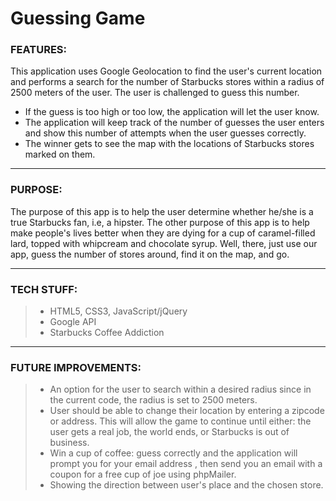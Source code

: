 # Guessing Game


### FEATURES:
This application uses Google Geolocation to find the user's current location and performs a search for the number of Starbucks stores within a radius of 2500 meters of the user.
The user is challenged to guess this number.
- If the guess is too high or too low, the application will let the user know.
- The application will keep track of the number of guesses the user enters and show this number of attempts when the user guesses correctly.
- The winner gets to see the map with the locations of Starbucks stores marked on them.
------------------------------------------------------------------------------
### PURPOSE:

The purpose of this app is to help the user determine whether he/she is a true Starbucks fan, i.e, a hipster.
The other purpose of this app is to help make people's lives better when they are dying for a cup of  caramel-filled lard, topped with whipcream and chocolate syrup.  Well, there, just use our app, guess the number of stores around, find it on the map, and go.
______________________________________________________________________________________
### TECH STUFF:
>- HTML5, CSS3, JavaScript/jQuery
>- Google API
>- Starbucks Coffee Addiction

__________________________________________________________________________________________


### FUTURE IMPROVEMENTS:
> - An option for the user to search within a desired radius since in the current code, the radius is set to 2500 meters.
> - User should be able to change their location by entering a zipcode or address.  This will allow the game to continue until either: the user gets a real job, the world ends, or Starbucks is out of business.
> - Win a cup of coffee: guess correctly and the application will prompt you for your email address , then send you an email with a coupon for a free cup of joe using phpMailer.
> - Showing the direction between user's place and the chosen store.


